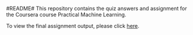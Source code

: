 #README#
This repository contains the quiz answers and assignment for the Coursera course Practical Machine Learning.

To view the final assignment output, please click [here](http://vladimiriii.github.io/Practical-Machine-Learning/).
